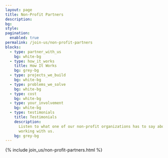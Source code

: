 ```yaml
---
layout: page
title: Non-Profit Partners
description:
bg:
style:
pagination:
  enabled: true
permalink: /join-us/non-profit-partners
blocks:
  - type: partner_with_us
    bg: white-bg
  - type: how_it_works
    title: How It Works
    bg: grey-bg
  - type: projects_we_build
    bg: white-bg
  - type: problems_we_solve
    bg: white-bg
  - type: cost
    bg: white-bg
  - type: your_involvement
    bg: white-bg
  - type: testimonials
    title: Testimonials
    description:
      Listen to what one of our non-profit organizations has to say about
      working with us.
    bg: grey-bg
---
```


{% include join_us/non-profit-partners.html %}
